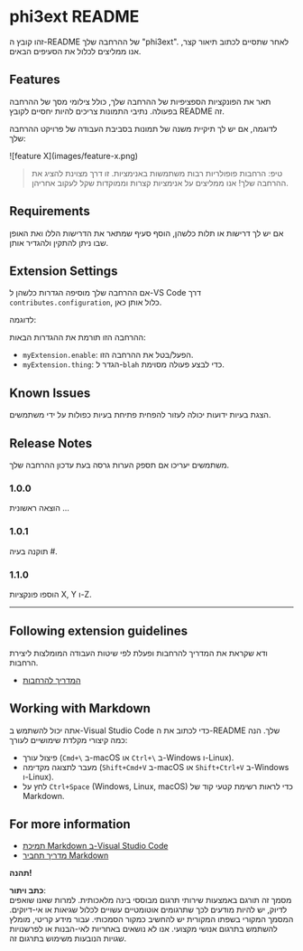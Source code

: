 # phi3ext README

זהו קובץ ה-README של ההרחבה שלך "phi3ext". לאחר שתסיים לכתוב תיאור קצר, אנו ממליצים לכלול את הסעיפים הבאים.

## Features

תאר את הפונקציות הספציפיות של ההרחבה שלך, כולל צילומי מסך של ההרחבה בפעולה. נתיבי התמונות צריכים להיות יחסיים לקובץ README זה.

לדוגמה, אם יש לך תיקיית משנה של תמונות בסביבת העבודה של פרויקט ההרחבה שלך:

\!\[feature X\]\(images/feature-x.png\)

> טיפ: הרחבות פופולריות רבות משתמשות באנימציות. זו דרך מצוינת להציג את ההרחבה שלך! אנו ממליצים על אנימציות קצרות וממוקדות שקל לעקוב אחריהן.

## Requirements

אם יש לך דרישות או תלות כלשהן, הוסף סעיף שמתאר את הדרישות הללו ואת האופן שבו ניתן להתקין ולהגדיר אותן.

## Extension Settings

אם ההרחבה שלך מוסיפה הגדרות כלשהן ל-VS Code דרך `contributes.configuration`, כלול אותן כאן.

לדוגמה:

ההרחבה הזו תורמת את ההגדרות הבאות:

* `myExtension.enable`: הפעל/בטל את ההרחבה הזו.
* `myExtension.thing`: הגדר ל-`blah` כדי לבצע פעולה מסוימת.

## Known Issues

הצגת בעיות ידועות יכולה לעזור להפחית פתיחת בעיות כפולות על ידי משתמשים.

## Release Notes

משתמשים יעריכו אם תספק הערות גרסה בעת עדכון ההרחבה שלך.

### 1.0.0

הוצאה ראשונית ...

### 1.0.1

תוקנה בעיה #.

### 1.1.0

הוספו פונקציות X, Y ו-Z.

---

## Following extension guidelines

ודא שקראת את המדריך להרחבות ופעלת לפי שיטות העבודה המומלצות ליצירת הרחבות.

* [המדריך להרחבות](https://code.visualstudio.com/api/references/extension-guidelines?WT.mc_id=aiml-137032-kinfeylo)

## Working with Markdown

אתה יכול להשתמש ב-Visual Studio Code כדי לכתוב את ה-README שלך. הנה כמה קיצורי מקלדת שימושיים לעורך:

* פיצול עורך (`Cmd+\` ב-macOS או `Ctrl+\` ב-Windows ו-Linux).
* מעבר לתצוגה מקדימה (`Shift+Cmd+V` ב-macOS או `Shift+Ctrl+V` ב-Windows ו-Linux).
* לחץ על `Ctrl+Space` (Windows, Linux, macOS) כדי לראות רשימת קטעי קוד של Markdown.

## For more information

* [תמיכת Markdown ב-Visual Studio Code](http://code.visualstudio.com/docs/languages/markdown?WT.mc_id=aiml-137032-kinfeylo)
* [מדריך תחביר Markdown](https://help.github.com/articles/markdown-basics/)

**תהנה!**

**כתב ויתור**:  
מסמך זה תורגם באמצעות שירותי תרגום מבוססי בינה מלאכותית. למרות שאנו שואפים לדיוק, יש להיות מודעים לכך שתרגומים אוטומטיים עשויים לכלול שגיאות או אי-דיוקים. המסמך המקורי בשפתו המקורית יש להחשיב כמקור הסמכותי. עבור מידע קריטי, מומלץ להשתמש בתרגום אנושי מקצועי. אנו לא נושאים באחריות לאי-הבנות או לפרשנויות שגויות הנובעות משימוש בתרגום זה.